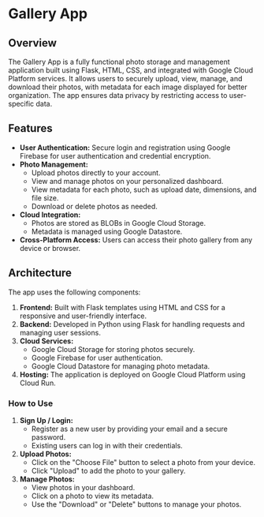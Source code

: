 # Gallery App

## Overview
The Gallery App is a fully functional photo storage and management application built using Flask, HTML, CSS, and integrated with Google Cloud Platform services. It allows users to securely upload, view, manage, and download their photos, with metadata for each image displayed for better organization. The app ensures data privacy by restricting access to user-specific data.

## Features
- **User Authentication:** Secure login and registration using Google Firebase for user authentication and credential encryption.
- **Photo Management:** 
  - Upload photos directly to your account.
  - View and manage photos on your personalized dashboard.
  - View metadata for each photo, such as upload date, dimensions, and file size.
  - Download or delete photos as needed.
- **Cloud Integration:** 
  - Photos are stored as BLOBs in Google Cloud Storage.
  - Metadata is managed using Google Datastore.
- **Cross-Platform Access:** Users can access their photo gallery from any device or browser.

## Architecture
The app uses the following components:
1. **Frontend:** Built with Flask templates using HTML and CSS for a responsive and user-friendly interface.
2. **Backend:** Developed in Python using Flask for handling requests and managing user sessions.
3. **Cloud Services:**
   - Google Cloud Storage for storing photos securely.
   - Google Firebase for user authentication.
   - Google Cloud Datastore for managing photo metadata.
4. **Hosting:** The application is deployed on Google Cloud Platform using Cloud Run.


### How to Use
1. **Sign Up / Login:**
   - Register as a new user by providing your email and a secure password.
   - Existing users can log in with their credentials.
2. **Upload Photos:**
   - Click on the "Choose File" button to select a photo from your device.
   - Click "Upload" to add the photo to your gallery.
3. **Manage Photos:**
   - View photos in your dashboard.
   - Click on a photo to view its metadata.
   - Use the "Download" or "Delete" buttons to manage your photos.
